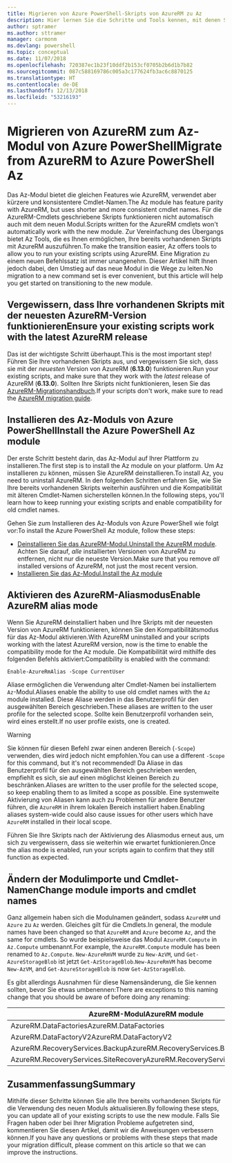 ```yaml
---
title: Migrieren von Azure PowerShell-Skripts von AzureRM zu Az
description: Hier lernen Sie die Schritte und Tools kennen, mit denen Sie Skripts vom AzureRM-Modul zum neuen Az-Modul migrieren können.
author: sptramer
ms.author: sttramer
manager: carmonm
ms.devlang: powershell
ms.topic: conceptual
ms.date: 11/07/2018
ms.openlocfilehash: 720387ec1b23f10ddf2b153cf0705b2b6d1b7b82
ms.sourcegitcommit: 087c588169786c005a3c177624fb3ac6c8870125
ms.translationtype: HT
ms.contentlocale: de-DE
ms.lasthandoff: 12/13/2018
ms.locfileid: "53216193"
---
```

# <a name="migrate-from-azurerm-to-azure-powershell-az"></a><span data-ttu-id="ae6f7-103">Migrieren von AzureRM zum Az-Modul von Azure PowerShell</span><span class="sxs-lookup"><span data-stu-id="ae6f7-103">Migrate from AzureRM to Azure PowerShell Az</span></span>

<span data-ttu-id="ae6f7-104">Das Az-Modul bietet die gleichen Features wie AzureRM, verwendet aber kürzere und konsistentere Cmdlet-Namen.</span><span class="sxs-lookup"><span data-stu-id="ae6f7-104">The Az module has feature parity with AzureRM, but uses shorter and more consistent cmdlet names.</span></span>
<span data-ttu-id="ae6f7-105">Für die AzureRM-Cmdlets geschriebene Skripts funktionieren nicht automatisch auch mit dem neuen Modul.</span><span class="sxs-lookup"><span data-stu-id="ae6f7-105">Scripts written for the AzureRM cmdlets won't automatically work with the new module.</span></span> <span data-ttu-id="ae6f7-106">Zur Vereinfachung des Übergangs bietet Az Tools, die es Ihnen ermöglichen, Ihre bereits vorhandenen Skripts mit AzureRM auszuführen.</span><span class="sxs-lookup"><span data-stu-id="ae6f7-106">To make the transition easier, Az offers tools to allow you to run your existing scripts using AzureRM.</span></span> <span data-ttu-id="ae6f7-107">Eine Migration zu einem neuen Befehlssatz ist immer unangenehm. Dieser Artikel hilft Ihnen jedoch dabei, den Umstieg auf das neue Modul in die Wege zu leiten.</span><span class="sxs-lookup"><span data-stu-id="ae6f7-107">No migration to a new command set is ever convenient, but this article will help you get started on transitioning to the new module.</span></span>

## <a name="ensure-your-existing-scripts-work-with-the-latest-azurerm-release"></a><span data-ttu-id="ae6f7-108">Vergewissern, dass Ihre vorhandenen Skripts mit der neuesten AzureRM-Version funktionieren</span><span class="sxs-lookup"><span data-stu-id="ae6f7-108">Ensure your existing scripts work with the latest AzureRM release</span></span>

<span data-ttu-id="ae6f7-109">Das ist der wichtigste Schritt überhaupt.</span><span class="sxs-lookup"><span data-stu-id="ae6f7-109">This is the most important step!</span></span> <span data-ttu-id="ae6f7-110">Führen Sie Ihre vorhandenen Skripts aus, und vergewissern Sie sich, dass sie mit der _neuesten_ Version von AzureRM (__6.13.0__) funktionieren.</span><span class="sxs-lookup"><span data-stu-id="ae6f7-110">Run your existing scripts, and make sure that they work with the _latest_ release of AzureRM (__6.13.0__).</span></span> <span data-ttu-id="ae6f7-111">Sollten Ihre Skripts nicht funktionieren, lesen Sie das [AzureRM-Migrationshandbuch](migration-guide.6.0.0.md).</span><span class="sxs-lookup"><span data-stu-id="ae6f7-111">If your scripts don't work, make sure to read the [AzureRM migration guide](migration-guide.6.0.0.md).</span></span>

## <a name="install-the-azure-powershell-az-module"></a><span data-ttu-id="ae6f7-112">Installieren des Az-Moduls von Azure PowerShell</span><span class="sxs-lookup"><span data-stu-id="ae6f7-112">Install the Azure PowerShell Az module</span></span>

<span data-ttu-id="ae6f7-113">Der erste Schritt besteht darin, das Az-Modul auf Ihrer Plattform zu installieren.</span><span class="sxs-lookup"><span data-stu-id="ae6f7-113">The first step is to install the Az module on your platform.</span></span> <span data-ttu-id="ae6f7-114">Um Az installieren zu können, müssen Sie AzureRM deinstallieren.</span><span class="sxs-lookup"><span data-stu-id="ae6f7-114">To install Az, you need to uninstall AzureRM.</span></span>
<span data-ttu-id="ae6f7-115">In den folgenden Schritten erfahren Sie, wie Sie Ihre bereits vorhandenen Skripts weiterhin ausführen und die Kompatibilität mit älteren Cmdlet-Namen sicherstellen können.</span><span class="sxs-lookup"><span data-stu-id="ae6f7-115">In the following steps, you'll learn how to keep running your existing scripts and enable compatibility for old cmdlet names.</span></span>

<span data-ttu-id="ae6f7-116">Gehen Sie zum Installieren des Az-Moduls von Azure PowerShell wie folgt vor:</span><span class="sxs-lookup"><span data-stu-id="ae6f7-116">To install the Azure PowerShell Az module, follow these steps:</span></span>

* <span data-ttu-id="ae6f7-117">[Deinstallieren Sie das AzureRM-Modul.](uninstall-azurerm-ps.md)</span><span class="sxs-lookup"><span data-stu-id="ae6f7-117">[Uninstall the AzureRM module](uninstall-azurerm-ps.md).</span></span> <span data-ttu-id="ae6f7-118">Achten Sie darauf, _alle_ installierten Versionen von AzureRM zu entfernen, nicht nur die neueste Version.</span><span class="sxs-lookup"><span data-stu-id="ae6f7-118">Make sure that you remove _all_ installed versions of AzureRM, not just the most recent version.</span></span>
* [<span data-ttu-id="ae6f7-119">Installieren Sie das Az-Modul.</span><span class="sxs-lookup"><span data-stu-id="ae6f7-119">Install the Az module</span></span>](install-az-ps.md)

## <a name="a-namealiasesenable-azurerm-alias-mode"></a><span data-ttu-id="ae6f7-120"><a name="aliases"/>Aktivieren des AzureRM-Aliasmodus</span><span class="sxs-lookup"><span data-stu-id="ae6f7-120"><a name="aliases"/>Enable AzureRM alias mode</span></span>

<span data-ttu-id="ae6f7-121">Wenn Sie AzureRM deinstalliert haben und Ihre Skripts mit der neuesten Version von AzureRM funktionieren, können Sie den Kompatibilitätsmodus für das Az-Modul aktivieren.</span><span class="sxs-lookup"><span data-stu-id="ae6f7-121">With AzureRM uninstalled and your scripts working with the latest AzureRM version, now is the time to enable the compatibility mode for the Az module.</span></span> <span data-ttu-id="ae6f7-122">Die Kompatibilität wird mithilfe des folgenden Befehls aktiviert:</span><span class="sxs-lookup"><span data-stu-id="ae6f7-122">Compatibility is enabled with the command:</span></span>

```powershell-interactive
Enable-AzureRmAlias -Scope CurrentUser
```

<span data-ttu-id="ae6f7-123">Aliase ermöglichen die Verwendung alter Cmdlet-Namen bei installiertem `Az`-Modul.</span><span class="sxs-lookup"><span data-stu-id="ae6f7-123">Aliases enable the ability to use old cmdlet names with the `Az` module installed.</span></span> <span data-ttu-id="ae6f7-124">Diese Aliase werden in das Benutzerprofil für den ausgewählten Bereich geschrieben.</span><span class="sxs-lookup"><span data-stu-id="ae6f7-124">These aliases are written to the user profile for the selected scope.</span></span> <span data-ttu-id="ae6f7-125">Sollte kein Benutzerprofil vorhanden sein, wird eines erstellt.</span><span class="sxs-lookup"><span data-stu-id="ae6f7-125">If no user profile exists, one is created.</span></span>

> [!WARNING]
>
> <span data-ttu-id="ae6f7-126">Sie können für diesen Befehl zwar einen anderen Bereich (`-Scope`) verwenden, dies wird jedoch nicht empfohlen.</span><span class="sxs-lookup"><span data-stu-id="ae6f7-126">You can use a different `-Scope` for this command, but it's not recommended!</span></span> <span data-ttu-id="ae6f7-127">Da Aliase in das Benutzerprofil für den ausgewählten Bereich geschrieben werden, empfiehlt es sich, sie auf einen möglichst kleinen Bereich zu beschränken.</span><span class="sxs-lookup"><span data-stu-id="ae6f7-127">Aliases are written to the user profile for the selected scope, so keep enabling them to as limited a scope as possible.</span></span> <span data-ttu-id="ae6f7-128">Eine systemweite Aktivierung von Aliasen kann auch zu Problemen für andere Benutzer führen, die `AzureRM` in ihrem lokalen Bereich installiert haben.</span><span class="sxs-lookup"><span data-stu-id="ae6f7-128">Enabling aliases system-wide could also cause issues for other users which have `AzureRM` installed in their local scope.</span></span>

<span data-ttu-id="ae6f7-129">Führen Sie Ihre Skripts nach der Aktivierung des Aliasmodus erneut aus, um sich zu vergewissern, dass sie weiterhin wie erwartet funktionieren.</span><span class="sxs-lookup"><span data-stu-id="ae6f7-129">Once the alias mode is enabled, run your scripts again to confirm that they still function as expected.</span></span> 

## <a name="change-module-imports-and-cmdlet-names"></a><span data-ttu-id="ae6f7-130">Ändern der Modulimporte und Cmdlet-Namen</span><span class="sxs-lookup"><span data-stu-id="ae6f7-130">Change module imports and cmdlet names</span></span>

<span data-ttu-id="ae6f7-131">Ganz allgemein haben sich die Modulnamen geändert, sodass `AzureRM` und `Azure` zu `Az` werden. Gleiches gilt für die Cmdlets.</span><span class="sxs-lookup"><span data-stu-id="ae6f7-131">In general, the module names have been changed so that `AzureRM` and `Azure` become `Az`, and the same for cmdlets.</span></span>
<span data-ttu-id="ae6f7-132">So wurde beispielsweise das Modul `AzureRM.Compute` in `Az.Compute` umbenannt.</span><span class="sxs-lookup"><span data-stu-id="ae6f7-132">For example, the `AzureRM.Compute` module has been renamed to `Az.Compute`.</span></span> <span data-ttu-id="ae6f7-133">`New-AzureRmVM` wurde zu `New-AzVM`, und `Get-AzureStorageBlob` ist jetzt `Get-AzStorageBlob`.</span><span class="sxs-lookup"><span data-stu-id="ae6f7-133">`New-AzureRmVM` has become `New-AzVM`, and `Get-AzureStorageBlob` is now `Get-AzStorageBlob`.</span></span>

<span data-ttu-id="ae6f7-134">Es gibt allerdings Ausnahmen für diese Namensänderung, die Sie kennen sollten, bevor Sie etwas umbenennen:</span><span class="sxs-lookup"><span data-stu-id="ae6f7-134">There are exceptions to this naming change that you should be aware of before doing any renaming:</span></span>

| <span data-ttu-id="ae6f7-135">AzureRM-Modul</span><span class="sxs-lookup"><span data-stu-id="ae6f7-135">AzureRM module</span></span> | <span data-ttu-id="ae6f7-136">Az-Modul</span><span class="sxs-lookup"><span data-stu-id="ae6f7-136">Az module</span></span> |
|----------------|-----------|
| <span data-ttu-id="ae6f7-137">AzureRM.DataFactories</span><span class="sxs-lookup"><span data-stu-id="ae6f7-137">AzureRM.DataFactories</span></span> | <span data-ttu-id="ae6f7-138">Az.DataFactory</span><span class="sxs-lookup"><span data-stu-id="ae6f7-138">Az.DataFactory</span></span> |
| <span data-ttu-id="ae6f7-139">AzureRM.DataFactoryV2</span><span class="sxs-lookup"><span data-stu-id="ae6f7-139">AzureRM.DataFactoryV2</span></span> | <span data-ttu-id="ae6f7-140">Az.DataFactory</span><span class="sxs-lookup"><span data-stu-id="ae6f7-140">Az.DataFactory</span></span> |
| <span data-ttu-id="ae6f7-141">AzureRM.RecoveryServices.Backup</span><span class="sxs-lookup"><span data-stu-id="ae6f7-141">AzureRM.RecoveryServices.Backup</span></span> | <span data-ttu-id="ae6f7-142">Az.RecoveryServices</span><span class="sxs-lookup"><span data-stu-id="ae6f7-142">Az.RecoveryServices</span></span> |
| <span data-ttu-id="ae6f7-143">AzureRM.RecoveryServices.SiteRecovery</span><span class="sxs-lookup"><span data-stu-id="ae6f7-143">AzureRM.RecoveryServices.SiteRecovery</span></span> | <span data-ttu-id="ae6f7-144">Az.RecoveryServices</span><span class="sxs-lookup"><span data-stu-id="ae6f7-144">Az.RecoveryServices</span></span> |

## <a name="summary"></a><span data-ttu-id="ae6f7-145">Zusammenfassung</span><span class="sxs-lookup"><span data-stu-id="ae6f7-145">Summary</span></span>

<span data-ttu-id="ae6f7-146">Mithilfe dieser Schritte können Sie alle Ihre bereits vorhandenen Skripts für die Verwendung des neuen Moduls aktualisieren.</span><span class="sxs-lookup"><span data-stu-id="ae6f7-146">By following these steps, you can update all of your existing scripts to use the new module.</span></span> <span data-ttu-id="ae6f7-147">Falls Sie Fragen haben oder bei Ihrer Migration Probleme aufgetreten sind, kommentieren Sie diesen Artikel, damit wir die Anweisungen verbessern können.</span><span class="sxs-lookup"><span data-stu-id="ae6f7-147">If you have any questions or problems with these steps that made your migration difficult, please comment on this article so that we can improve the instructions.</span></span>
